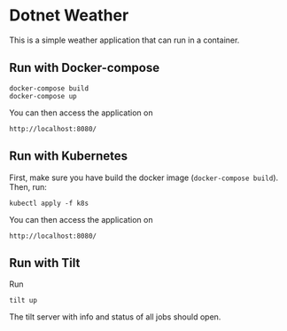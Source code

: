# Dotnet Weather

This is a simple weather application that can run in a container.


## Run with Docker-compose

```
docker-compose build
docker-compose up
```

You can then access the application on

```
http://localhost:8080/
```

## Run with Kubernetes

First, make sure you have build the docker image (`docker-compose build`). Then, run:

```
kubectl apply -f k8s
```

You can then access the application on

```
http://localhost:8080/
```


## Run with Tilt

Run

```
tilt up
```

The tilt server with info and status of all jobs should open.